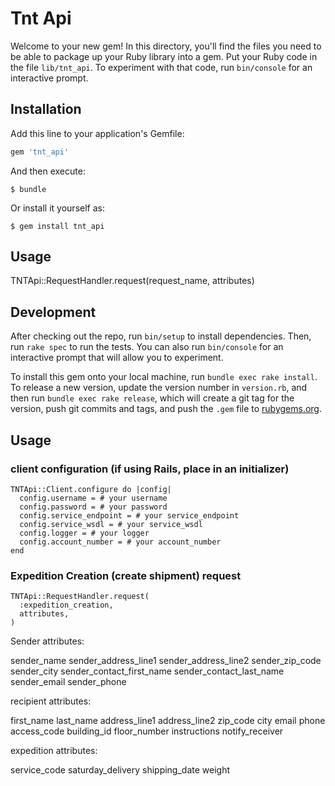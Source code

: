 # Tnt Api

Welcome to your new gem! In this directory, you'll find the files you need to be able to package up your Ruby library into a gem. Put your Ruby code in the file `lib/tnt_api`. To experiment with that code, run `bin/console` for an interactive prompt.

## Installation

Add this line to your application's Gemfile:

```ruby
gem 'tnt_api'
```

And then execute:

    $ bundle

Or install it yourself as:

    $ gem install tnt_api

## Usage

TNTApi::RequestHandler.request(request_name, attributes)

## Development

After checking out the repo, run `bin/setup` to install dependencies. Then, run `rake spec` to run the tests. You can also run `bin/console` for an interactive prompt that will allow you to experiment.

To install this gem onto your local machine, run `bundle exec rake install`. To release a new version, update the version number in `version.rb`, and then run `bundle exec rake release`, which will create a git tag for the version, push git commits and tags, and push the `.gem` file to [rubygems.org](https://rubygems.org).


## Usage

### client configuration (if using Rails, place in an initializer)

```
TNTApi::Client.configure do |config|
  config.username = # your username
  config.password = # your password
  config.service_endpoint = # your service_endpoint
  config.service_wsdl = # your service_wsdl
  config.logger = # your logger
  config.account_number = # your account_number
end
```

### Expedition Creation (create shipment) request

```
TNTApi::RequestHandler.request(
  :expedition_creation,
  attributes,
)
```

Sender attributes:

sender_name
sender_address_line1
sender_address_line2
sender_zip_code
sender_city
sender_contact_first_name
sender_contact_last_name
sender_email
sender_phone

recipient attributes:

first_name
last_name
address_line1
address_line2
zip_code
city
email
phone
access_code
building_id
floor_number
instructions
notify_receiver

expedition attributes:

service_code
saturday_delivery
shipping_date
weight
